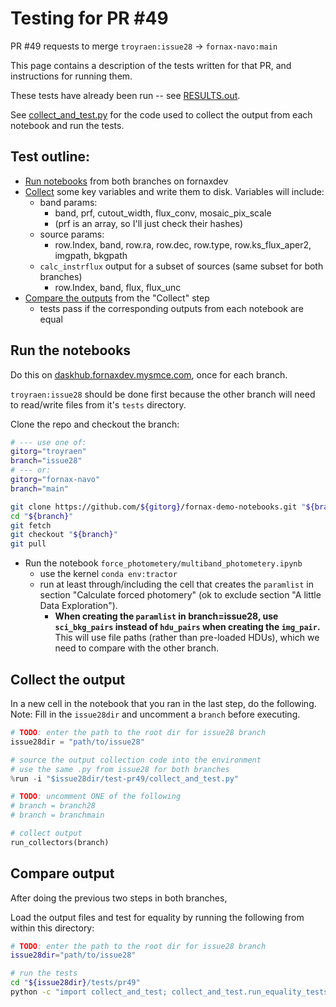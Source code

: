 # Testing for PR \#49

PR \#49 requests to merge ``troyraen:issue28`` -> ``fornax-navo:main``

This page contains a description of the tests written for that PR, and instructions for running them.

These tests have already been run -- see [RESULTS.out](RESULTS.out).

See [collect_and_test.py](collect_and_test.py) for the code used to
collect the output from each notebook and run the tests.

## Test outline:

-   [Run notebooks](#run-the-notebooks) from both branches on fornaxdev
-   [Collect](#collect-the-output) some key variables and write them to disk. Variables will include:
    -   band params:
        -   band, prf, cutout_width, flux_conv, mosaic_pix_scale
        -   (prf is an array, so I'll just check their hashes)
    -   source params:
        -   row.Index, band, row.ra, row.dec, row.type, row.ks_flux_aper2, imgpath, bkgpath
    -   ``calc_instrflux`` output for a subset of sources (same subset for both branches)
        -   row.Index, band, flux, flux_unc
-   [Compare the outputs](#compare-output) from the "Collect" step
    -   tests pass if the corresponding outputs from each notebook are equal


## Run the notebooks

Do this on [daskhub.fornaxdev.mysmce.com](daskhub.fornaxdev.mysmce.com), once for each branch.

``troyraen:issue28`` should be done first because the other branch will need to read/write files from it's ``tests`` directory.

Clone the repo and checkout the branch:

```bash
# --- use one of:
gitorg="troyraen"
branch="issue28"
# --- or:
gitorg="fornax-navo"
branch="main"

git clone https://github.com/${gitorg}/fornax-demo-notebooks.git "${branch}"
cd "${branch}"
git fetch
git checkout "${branch}"
git pull
```

-   Run the notebook `force_photometery/multiband_photometery.ipynb`
    -   use the kernel ``conda env:tractor``
    -   run at least through/including the cell that creates the ``paramlist`` in section "Calculate forced photomery" (ok to exclude section "A little Data Exploration").
        -   **When creating the `paramlist` in branch=issue28, use ``sci_bkg_pairs`` instead of ``hdu_pairs`` when creating the `img_pair`.**
            This will use file paths (rather than pre-loaded HDUs), which we need to compare with the other branch.

## Collect the output

In a new cell in the notebook that you ran in the last step, do the following.
Note: Fill in the ``issue28dir`` and uncomment a ``branch`` before executing.

```python
# TODO: enter the path to the root dir for issue28 branch
issue28dir = "path/to/issue28"

# source the output collection code into the environment
# use the same .py from issue28 for both branches
%run -i "$issue28dir/test-pr49/collect_and_test.py"

# TODO: uncomment ONE of the following
# branch = branch28
# branch = branchmain

# collect output
run_collectors(branch)
```

## Compare output

After doing the previous two steps in both branches,

Load the output files and test for equality by running the following from within this directory:

```bash
# TODO: enter the path to the root dir for issue28 branch
issue28dir="path/to/issue28"

# run the tests
cd "${issue28dir}/tests/pr49"
python -c "import collect_and_test; collect_and_test.run_equality_tests()"
```
